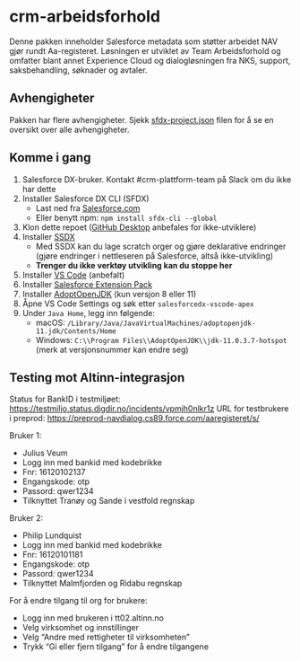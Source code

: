 # crm-arbeidsforhold

Denne pakken inneholder Salesforce metadata som støtter arbeidet NAV gjør rundt Aa-registeret. Løsningen er utviklet av Team Arbeidsforhold og omfatter blant annet Experience Cloud og dialogløsningen fra NKS, support, saksbehandling, søknader og avtaler.

## Avhengigheter

Pakken har flere avhengigheter. Sjekk [sfdx-project.json](https://github.com/navikt/crm-arbeidsforhold/blob/master/sfdx-project.json) filen for å se en oversikt over alle avhengigheter.

## Komme i gang

1. Salesforce DX-bruker. Kontakt #crm-plattform-team på Slack om du ikke har dette
2. Installer Salesforce DX CLI (SFDX)
   - Last ned fra [Salesforce.com](https://developer.salesforce.com/tools/sfdxcli)
   - Eller benytt npm: `npm install sfdx-cli --global`
3. Klon dette repoet ([GitHub Desktop](https://desktop.github.com) anbefales for ikke-utviklere)
4. Installer [SSDX](https://github.com/navikt/ssdx)
   - Med SSDX kan du lage scratch orger og gjøre deklarative endringer (gjøre endringer i nettleseren på Salesforce, altså ikke-utvikling)
   - **Trenger du ikke verktøy utvikling kan du stoppe her**
5. Installer [VS Code](https://code.visualstudio.com) (anbefalt)
6. Installer [Salesforce Extension Pack](https://marketplace.visualstudio.com/items?itemName=salesforce.salesforcedx-vscode)
7. Installer [AdoptOpenJDK](https://adoptopenjdk.net) (kun versjon 8 eller 11)
8. Åpne VS Code Settings og søk etter `salesforcedx-vscode-apex`
9. Under `Java Home`, legg inn følgende:
   - macOS: `/Library/Java/JavaVirtualMachines/adoptopenjdk-11.jdk/Contents/Home`
   - Windows: `C:\\Program Files\\AdoptOpenJDK\\jdk-11.0.3.7-hotspot` (merk at versjonsnummer kan endre seg)


## Testing mot Altinn-integrasjon

Status for BankID i testmiljøet: https://testmiljo.status.digdir.no/incidents/vpmjh0nlkr1z
URL for testbrukere i preprod: https://preprod-navdialog.cs89.force.com/aaregisteret/s/

Bruker 1:
- Julius Veum
- Logg inn med bankid med kodebrikke
- Fnr: 16120102137
- Engangskode: otp
- Passord: qwer1234
- Tilknyttet Tranøy og Sande i vestfold regnskap

Bruker 2:
- Philip Lundquist
- Logg inn med bankid med kodebrikke
- Fnr: 16120101181
- Engangskode: otp
- Passord: qwer1234
- Tilknyttet Malmfjorden og Ridabu regnskap


For å endre tilgang til org for brukere:
- Logg inn med brukeren i tt02.altinn.no
- Velg virksomhet og innstillinger
- Velg “Andre med rettigheter til virksomheten”
- Trykk “Gi eller fjern tilgang” for å endre tilgangene
